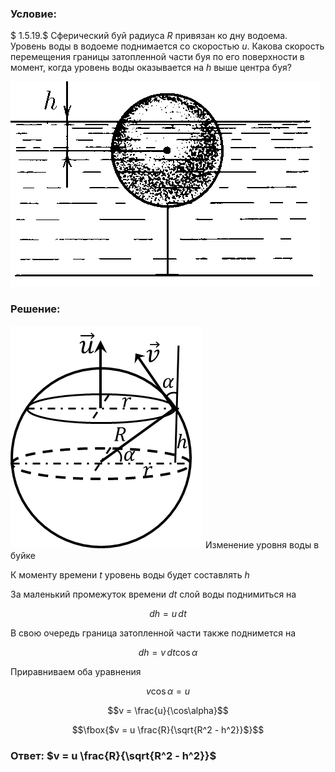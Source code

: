 ###  Условие: 

$ 1.5.19.$ Сферический буй радиуса $R$ привязан ко дну водоема. Уровень воды в водоеме поднимается со скоростью $u$. Какова скорость перемещения границы затопленной части буя по его поверхности в момент, когда уровень воды оказывается на $h$ выше центра буя? 

![ К задаче 1.5.19 |496x328, 34%](../../img/1.5.19/statement.png)

###  Решение: 

![ Изменение уровня воды в буйке |308x356, 31%](../../img/1.5.19/draw.png)  Изменение уровня воды в буйке 

К моменту времени $t$ уровень воды будет составлять $h$

За маленький промежуток времени $dt$ слой воды поднимиться на 

$$dh = u \, dt$$ 

В свою очередь граница затопленной части также поднимется на 

$$dh = v\, dt \cos\alpha$$ 

Приравниваем оба уравнения

$$v \cos\alpha = u$$ 

$$v = \frac{u}{\cos\alpha}$$ 

$$\fbox{$v = u \frac{R}{\sqrt{R^2 - h^2}}$}$$ 

###  Ответ: $v = u \frac{R}{\sqrt{R^2 - h^2}}$

  

